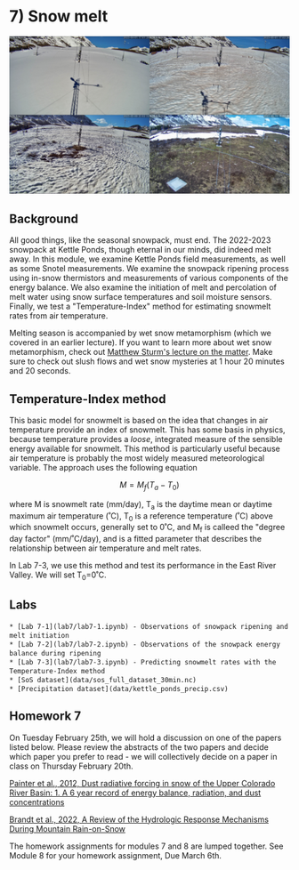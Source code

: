 # 7) Snow melt

![snowmelt sequence](../modules/data/KPsnowmelt_2023.png)

## Background

All good things, like the seasonal snowpack, must end. The 2022-2023 snowpack at Kettle Ponds, though eternal in our minds, did indeed melt away. In this module, we examine Kettle Ponds field measurements, as well as some Snotel measurements.
We examine the snowpack ripening process using in-snow thermistors and measurements of various components of the energy balance. 
We also examine the initiation of melt and percolation of melt water using snow surface temperatures and soil moisture sensors.
Finally, we test a "Temperature-Index" method for estimating snowmelt rates from air temperature. 

Melting season is accompanied by wet snow metamorphism (which we covered in an earlier lecture). If you want to learn more about wet snow metamorphism, check out [Matthew Sturm's lecture on the matter](https://youtu.be/tg2v1DC5Nrk?si=w28f1lgThRipCR7H&t=3096).
Make sure to check out slush flows and wet snow mysteries at 1 hour 20 minutes and 20 seconds.


## Temperature-Index method

This basic model for snowmelt is based on the idea that changes in air temperature provide an index of snowmelt. This has some basis in physics, because temperature provides a _loose_, integrated measure of the sensible energy available for snowmelt.
This method is particularly useful because air temperature is probably the most widely measured meteorological variable. 
The approach uses the following equation

$$ M = M_f (T_a - T_0) $$

where M is snowmelt rate (mm/day),
T<sub>a</sub> is the daytime mean or daytime maximum air temperature (˚C),
T<sub>0</sub>  is a reference temperature (˚C) above which snowmelt occurs, generally set to 0˚C, and
M<sub>f</sub> is calleed the "degree day factor" (mm/˚C/day), and is a fitted parameter that describes the relationship between air temperature and melt rates.

In Lab 7-3, we use this method and test its performance in the East River Valley. We will set T<sub>0</sub>=0˚C.

## Labs
```note
* [Lab 7-1](lab7/lab7-1.ipynb) - Observations of snowpack ripening and melt initiation
* [Lab 7-2](lab7/lab7-2.ipynb) - Observations of the snowpack energy balance during ripening
* [Lab 7-3](lab7/lab7-3.ipynb) - Predicting snowmelt rates with the Temperature-Index method
* [SoS dataset](data/sos_full_dataset_30min.nc)
* [Precipitation dataset](data/kettle_ponds_precip.csv)
```

## Homework 7
On Tuesday February 25th, we will hold a discussion on one of the papers listed below. 
Please review the abstracts of the two papers and decide which paper you prefer to read - we will collectively decide on a paper in class on Thursday February 20th.

[Painter et al., 2012, Dust radiative forcing in snow of the Upper Colorado River Basin:  1. A 6 year record of energy balance, radiation, and dust concentrations](https://agupubs.onlinelibrary.wiley.com/doi/10.1029/2012WR011985)

[Brandt et al., 2022, A Review of the Hydrologic Response Mechanisms During Mountain Rain-on-Snow](https://www.frontiersin.org/articles/10.3389/feart.2022.791760/full)

The homework assignments for modules 7 and 8 are lumped together. See Module 8 for your homework assignment, Due March 6th.